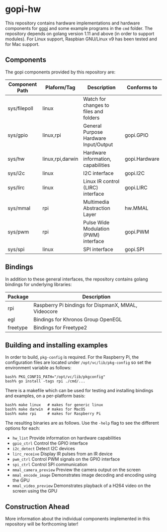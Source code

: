 # gopi-hw

This repository contains hardware implementations and hardware components for
[gopi](http://github.com/djthorpe/gopi) and some example programs in the `cmd` folder.
The repository depends on golang version 1.11 and above (in order to support modules). For
Linux support, Raspbian GNU/Linux v9 has been tested and for Mac support.

## Components

The gopi components provided by this repository are:

| Component Path | Plaform/Tag      | Description                            | Conforms to   |
| -------------- | ---------------- | -------------------------------------- |-------------- |
| sys/filepoll   | linux            | Watch for changes to files and folders | 
| sys/gpio       | linux,rpi        | General Purpose Hardware Input/Output  | gopi.GPIO     |
| sys/hw         | linux,rpi,darwin | Hardware information, capabilities     | gopi.Hardware | 
| sys/i2c        | linux            | I2C interface                          | gopi.I2C      |
| sys/lirc       | linux            | Linux IR control (LIRC) interface      | gopi.LIRC     |
| sys/mmal       | rpi              | Multimedia Abstraction Layer           | hw.MMAL       |
| sys/pwm        | rpi              | Pulse Wide Modulation (PWM) interface  | gopi.PWM      |
| sys/spi        | linux            | SPI interface                          | gopi.SPI      |

## Bindings

In addition to these general interfaces, the repository contains golang bindings for underlying
libraries:

| Package  | Description                                         |
| -------- | --------------------------------------------------- |
| rpi      | Raspberry Pi bindings for DispmanX, MMAL, Videocore |
| egl      | Bindings for Khronos Group OpenEGL                  |
| freetype | Bindings for Freetype2                              |

## Building and installing examples

In order to build, `pkg-config` is required. For the Raspberry Pi, the configuration files are located
under `/opt/vc/lib/pkg-config` so set the environment variable as follows:

```
bash% PKG_CONFIG_PATH="/opt/vc/lib/pkgconfig"
bash% go install -tags rpi ./cmd/...
```

There is a makefile which can be used for testing and installing bindings and examples, on a per-platform
basis:

```
bash% make linux   # makes for generic linux
bash% make darwin  # makes for MacOS
bash% make rpi     # makes for Raspberry Pi
```

The resulting binaries are as follows. Use the `-help` flag to see the different options for each:

  * `hw_list` Provide information on hardware capabilities
  * `gpio_ctrl` Control the GPIO interface
  * `i2c_detect` Detect I2C devices
  * `lirc_receive` Display IR pulses from an IR device
  * `pwm_ctrl` Control PWM signals on the GPIO interface
  * `spi_ctrl` Control SPI communication
  * `mmal_camera_preview` Preview the camera output on the screen
  * `mmal_encode_image` Demonstrates image decoding and encoding using the GPU
  * `mmal_video_preview` Demonstrates playback of a H264 video on the screen using the GPU

## Construction Ahead

More information about the individual components implemented in this repository will be
forthcoming later!

  
